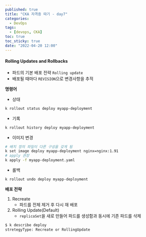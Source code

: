 ```yaml
---
published: true
title: "CKA 자격증 따기 - day7"
categories:
  - DevOps
tags:
  - [devops, CKA]
toc: true
toc_sticky: true
date: "2022-04-20 12:00"
---
```


#### Rolling Updates and Rollbacks

* 파드의 기본 배포 전략 `Rolling update`
* 배포될 때마다 `REVISION`으로 변경사항을 추적

**명령어**

* 상태

```bash
k rollout status deploy myapp-deployment
```

* 기록

```bash
k rollout history deploy myapp-deployment
```

* 이미지 변경

```bash
# 배치 정의 파일이 다른 구성을 갖게 됨
k set image deploy myapp-deployment nginx=nginx:1.91
# apply 권장
k apply -f myapp-deployment.yaml
```

* 롤백

```bash
k rollout undo deploy myapp-deployment
```

**배포 전략**

1. Recreate
    * 파드를 전체 제거 후 다시 재 배포
2. Rolling Update(Default)
    * `replicaSet`을 새로 만들어 파드를 생성함과 동시에 기존 파드를 삭제

```bash
$ k describe deploy
stretegyType: Recreate or RollingUpdate
```

